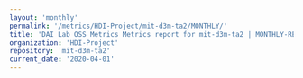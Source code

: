 ```yaml
---
layout: 'monthly'
permalink: '/metrics/HDI-Project/mit-d3m-ta2/MONTHLY/'
title: 'DAI Lab OSS Metrics Metrics report for mit-d3m-ta2 | MONTHLY-REPORT-2020-04-01'
organization: 'HDI-Project'
repository: 'mit-d3m-ta2'
current_date: '2020-04-01'
---
```

